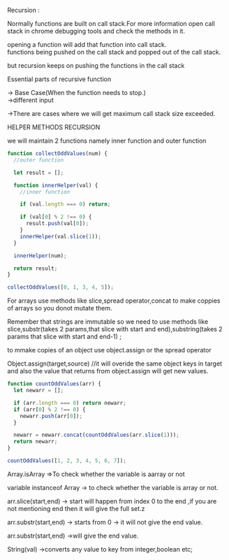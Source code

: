 Recursion :

Normally functions are built on call stack.For more information open call stack in chrome debugging tools and check the methods in it.<br />

opening a function will add that function into call stack.<br />
functions being pushed on the call stack and popped out of the call stack.<br />

but recursion keeps on pushing the functions in the call stack<br />

Essential parts of recursive function<br />

-> Base Case(When the function needs to stop.)<br />
->different input<br />

->There are cases where we will get maximum call stack size exceeded.<br />

HELPER METHODS RECURSION

we will maintain 2 functions namely inner function and outer function

```javascript
function collectOddValues(num) {
  //outer function

  let result = [];

  function innerHelper(val) {
    //inner function

    if (val.length === 0) return;

    if (val[0] % 2 !== 0) {
      result.push(val[0]);
    }
    innerHelper(val.slice(1));
  }

  innerHelper(num);

  return result;
}

collectOddValues([0, 1, 3, 4, 5]);
```

For arrays use methods like slice,spread operator,concat to make coppies of arrays so you donot mutate them.

Remember that strings are immutable so we need to use methods like slice,substr(takes 2 params,that slice with start and end),substring(takes 2 params that slice with start and end-1) ;

to mmake copies of an object use object.assign or the spread operator

Object.assign(target,source) //it will overide the same object keys in target and also the value that returns from object.assign will get new values.

```javascript
function countOddValues(arr) {
  let newarr = [];

  if (arr.length === 0) return newarr;
  if (arr[0] % 2 !== 0) {
    newarr.push(arr[0]);
  }

  newarr = newarr.concat(countOddValues(arr.slice(1)));
  return newarr;
}

countOddValues([1, 2, 3, 4, 5, 6, 7]);
```

Array.isArray =>To check whether the variable is aarray or not

variable instanceof Array -> to check whether the variable is array or not.

arr.slice(start,end) -> start will happen from index 0 to the end ,if you are not mentioning end then it will give the full set.z

arr.substr(start,end) -> starts from 0 -> it will not give the end value.

arr.substr(start,end) ->will give the end value.

String(val) ->converts any value to key from integer,boolean etc;
